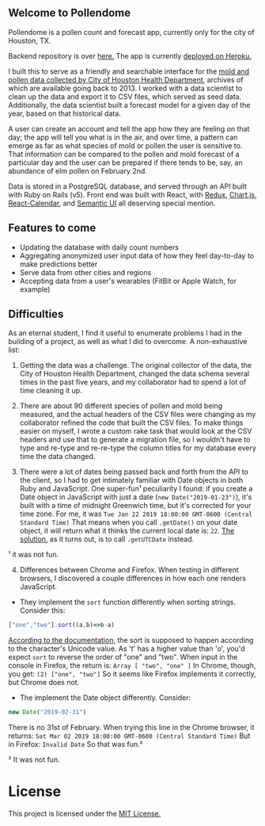 ## Welcome to Pollendome
Pollendome is a pollen count and forecast app, currently only for the city of Houston, TX. 

Backend repository is over [here.](https://github.com/no-relation/pollendome-server) The app is currently [deployed on Heroku.](https://pollendome.herokuapp.com/)

I built this to serve as a friendly and searchable interface for the [mold and pollen data collected by City of Houston Health Department](http://www.houstontx.gov/health/Pollen-Mold/), archives of which are available going back to 2013. I worked with a data scientist to clean up the data and export it to CSV files, which served as seed data. Additionally, the data scientist built a forecast model for a given day of the year, based on that historical data. 

A user can create an account and tell the app how they are feeling on that day; the app will tell you what is in the air, and over time, a pattern can emerge as far as what species of mold or pollen the user is sensitive to. That information can be compared to the pollen and mold forecast of a particular day and the user can be prepared if there tends to be, say, an abundance of elm pollen on February 2nd.

Data is stored in a PostgreSQL database, and served through an API built with Ruby on Rails (v5). Front end was built with React, with [Redux][1], [Chart.js][2], [React-Calendar][3], and [Semantic UI][4] all deserving special mention.

[1]: https://github.com/reduxjs/react-redux
[2]: https://www.npmjs.com/package/react-chartjs-2
[3]: https://www.npmjs.com/package/react-calendar
[4]: https://react.semantic-ui.com/

## Features to come
- Updating the database with daily count numbers
- Aggregating anonymized user input data of how they feel day-to-day to make predictions better
- Serve data from other cities and regions
- Accepting data from a user's wearables (FitBit or Apple Watch, for example)

## Difficulties
As an eternal student, I find it useful to enumerate problems I had in the building of a project, as well as what I did to overcome. 
A non-exhaustive list:

1. Getting the data was a challenge. The original collector of the data, the City of Houston Health Department, changed the data schema several times in the past five years, and my collaborator had to spend a lot of time cleaning it up.

2. There are about 90 different species of pollen and mold being measured, and the actual headers of the CSV files were changing as my collaborator refined the code that built the CSV files. To make things easier on myself, I wrote a custom rake task that would look at the CSV headers and use that to generate a migration file, so I wouldn't have to type and re-type and re-re-type the column titles for my database every time the data changed.

3. There were a lot of dates being passed back and forth from the API to the client, so I had to get intimately familiar with Date objects in both Ruby and JavaScript. One super-fun¹ peculiarity I found: if you create a Date object in JavaScript with just a date (`new Date("2019-01-23")`), it's built with a time of midnight Greenwich time, but it's corrected for your time zone. For me, it was `Tue Jan 22 2019 18:00:00 GMT-0600 (Central Standard Time)` That means when you call `.getDate()` on your date object, it will return what it thinks the current local date is: `22`. [The solution](https://stackoverflow.com/questions/7556591/is-the-javascript-date-object-always-one-day-off), as it turns out, is to call `.getUTCDate` instead.

¹ it was not fun.

4. Differences between Chrome and Firefox. When testing in different browsers, I discovered a couple differences in how each one renders JavaScript. 
  - They implement the `sort` function differently when sorting strings. Consider this:
```javascript
["one","two"].sort((a,b)=>b-a)
```

 [According to the documentation,](https://developer.mozilla.org/en-US/docs/Web/JavaScript/Reference/Global_Objects/Array/sort) the sort is supposed to happen according to the character's Unicode value. As 't' has a higher value than 'o', you'd expect `sort` to reverse the order of "one" and "two".
 When input in the console in Firefox, the return is:
 ```Array [ "two", "one" ]```
 In Chrome, though, you get: 
 ```(2) ["one", "two"]```
  So it seems like Firefox implements it correctly, but Chrome does not.
 
- The implement the Date object differently. Consider:
```javascript
new Date("2019-02-31")
```

 There is no 31st of February. When trying this line in the Chrome browser, it returns:
 ```Sat Mar 02 2019 18:00:00 GMT-0600 (Central Standard Time)```
 But in Firefox:
 ```Invalid Date```
 So that was fun.²
 
² It was not fun.

# License
This project is licensed under the [MIT License.](./LICENSE) 

<!--
This project was bootstrapped with [Create React App](https://github.com/facebook/create-react-app).

## Available Scripts

In the project directory, you can run:

### `npm start`

Runs the app in the development mode.<br>
Open [http://localhost:3000](http://localhost:3000) to view it in the browser.

The page will reload if you make edits.<br>
You will also see any lint errors in the console.

### `npm test`

Launches the test runner in the interactive watch mode.<br>
See the section about [running tests](https://facebook.github.io/create-react-app/docs/running-tests) for more information.

### `npm run build`

Builds the app for production to the `build` folder.<br>
It correctly bundles React in production mode and optimizes the build for the best performance.

The build is minified and the filenames include the hashes.<br>
Your app is ready to be deployed!

See the section about [deployment](https://facebook.github.io/create-react-app/docs/deployment) for more information.

### `npm run eject`

**Note: this is a one-way operation. Once you `eject`, you can’t go back!**

If you aren’t satisfied with the build tool and configuration choices, you can `eject` at any time. This command will remove the single build dependency from your project.

Instead, it will copy all the configuration files and the transitive dependencies (Webpack, Babel, ESLint, etc) right into your project so you have full control over them. All of the commands except `eject` will still work, but they will point to the copied scripts so you can tweak them. At this point you’re on your own.

You don’t have to ever use `eject`. The curated feature set is suitable for small and middle deployments, and you shouldn’t feel obligated to use this feature. However we understand that this tool wouldn’t be useful if you couldn’t customize it when you are ready for it.

## Learn More

You can learn more in the [Create React App documentation](https://facebook.github.io/create-react-app/docs/getting-started).

To learn React, check out the [React documentation](https://reactjs.org/).

### Code Splitting

This section has moved here: https://facebook.github.io/create-react-app/docs/code-splitting

### Analyzing the Bundle Size

This section has moved here: https://facebook.github.io/create-react-app/docs/analyzing-the-bundle-size

### Making a Progressive Web App

This section has moved here: https://facebook.github.io/create-react-app/docs/making-a-progressive-web-app

### Advanced Configuration

This section has moved here: https://facebook.github.io/create-react-app/docs/advanced-configuration

### Deployment

This section has moved here: https://facebook.github.io/create-react-app/docs/deployment

### `npm run build` fails to minify

This section has moved here: https://facebook.github.io/create-react-app/docs/troubleshooting#npm-run-build-fails-to-minify
-->
